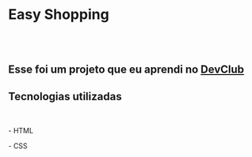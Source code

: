 <h1> Easy Shopping</h1>
<br>
<br>
<h2>Esse foi um projeto que eu aprendi no <a href="https://rodolfomori.com.br/devclub">DevClub <a/></h2>
  <h2>Tecnologias utilizadas</h2>
  <br>
 <p> - HTML</p>
 <p> - CSS</p>
 

